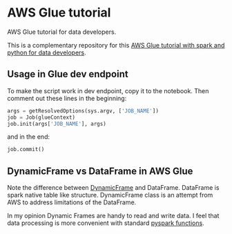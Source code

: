 # AWS Glue tutorial
AWS Glue tutorial for data developers.

This is a complementary repository for this [AWS Glue tutorial with spark and python for data developers](https://data.solita.fi/aws-glue-tutorial-with-spark-and-python-for-data-developers). 

## Usage in Glue dev endpoint
To make the script work in dev endpoint, copy it to the notebook. Then comment out these lines in the beginning:

```py
args = getResolvedOptions(sys.argv, ['JOB_NAME'])
job = Job(glueContext)
job.init(args['JOB_NAME'], args)
````

and in the end:

```py
job.commit()
```

## DynamicFrame vs DataFrame in AWS Glue
Note the difference between [DynamicFrame](https://docs.aws.amazon.com/glue/latest/dg/aws-glue-api-crawler-pyspark-extensions-dynamic-frame.html) and DataFrame. DataFrame is spark native table like structure. DynamicFrame class is an attempt from AWS to address limitations of the DataFrame.

In my opinion Dynamic Frames are handy to read and write data. I feel that data processing is more convenient with standard [pyspark functions](https://spark.apache.org/docs/2.4.0/api/python/pyspark.sql.html).
